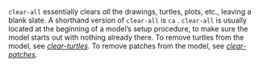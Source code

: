 `clear-all` essentially clears *all* the drawings, turtles, plots, etc., leaving a blank slate. A shorthand version of `clear-all` is `ca` . `clear-all` is usually located at the beginning of a model’s setup procedure, to make sure the model starts out with nothing already there. To remove turtles from the model, see [*clear-turtles*](http://ccl.northwestern.edu/netlogo/docs/dictionary.html#clear-turtles). To remove patches from the model, see [*clear-patches*](http://ccl.northwestern.edu/netlogo/docs/dictionary.html#clear-patches).


